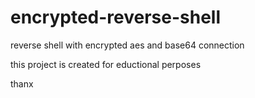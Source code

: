 # encrypted-reverse-shell

reverse shell with encrypted aes and base64 connection


this project is created for eductional perposes

thanx
